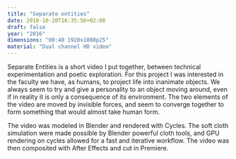 ```yaml
---
title: "Separate entities"
date: 2018-10-20T16:35:56+02:00
draft: false
year: "2016"
dimensions: "00:40 1920x1080p25"
material: "Dual channel HD video"
---
```


Separate Entities is a short video I put together, between technical experimentation and poetic exploration. For this project I was interested in the faculty we have, as humans, to project life into inanimate objects. We always seem to try and give a personality to an object moving around, even if in reality it is only a consequence of its environment. The two elements of the video are moved by invisible forces, and seem to converge together to form something that would almost take human form.
					
The video was modeled in Blender and rendered with Cycles. The soft cloth simulation were made possible by Blender powerful cloth  tools, and GPU rendering on cycles allowed for a fast and iterative workflow. The video was then composited with After Effects and cut in Premiere.